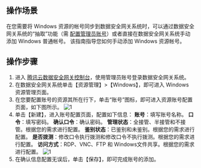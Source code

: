 ## 操作场景
在您需要将 Windows 资源的帐号同步到数据安全网关系统时，可以通过数据安全网关系统的“抽取”功能（需 [配置管理员账号](https://cloud.tencent.com/document/product/1025/32495)）或者直接在数据安全网关系统手动添加 Windows 普通帐号。 该指南指导您如何手动添加 Windows 资源帐号。


## 操作步骤
1. 进入 [腾讯云数据安全网关控制台](https://console.cloud.tencent.com/dasb)，使用管理员账号登录数据安全网关系统。
2. 在数据安全网关系统单击【资源管理】>【Windows】，即可进入 Windows 资源管理页面。
3. 在您要配置账号的资源其所在行下，单击“账号”图标，即可进入资源账号配置页面，如下图所示。
![1](https://main.qcloudimg.com/raw/a40c739e092e68ab12433fc646c4a4c4.png)
4. 单击【新建】，进入账号配置页面，配置如下信息：
**账号**：填写账号名称。
**口令**：填写密码。
**确认口令**：确认密码。
**管理状态**：全接管、半接管和不接管。根据您的需求进行配置。
**鉴别状态**：已鉴别和未鉴别。根据您的需求进行配置。
**是否拨测**：修改口令执行拨测和修改口令不执行拨测。根据您的需求进行配置。
**访问方式**：RDP、VNC、FTP 和 Windows文件共享。根据您的需求进行配置。
![1](https://main.qcloudimg.com/raw/09962e559d83b1426bef01bc637b3b39.png)
5. 在确认信息配置无误后，单击【保存】，即可完成账号的添加。

